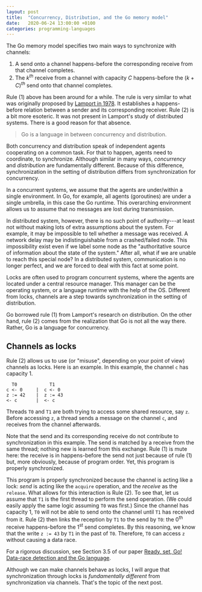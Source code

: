 ```yaml
---
layout: post
title:  "Concurrency, Distribution, and the Go memory model"
date:   2020-06-24 13:00:00 +0100
categories: programming-languages
---
```

<script type="text/x-mathjax-config">
MathJax.Hub.Config({
  tex2jax: {
    inlineMath: [['$','$'], ['\\(','\\)']],
    processEscapes: true
  }
});
</script>
<script src="https://cdnjs.cloudflare.com/ajax/libs/mathjax/2.7.0/MathJax.js?config=TeX-AMS-MML_HTMLorMML" type="text/javascript"></script>

The Go memory model specifies two main ways to synchronize with channels:

1. A send onto a channel happens-before the corresponding receive from that channel completes.
2. The $k^{th}$ receive from a channel with capacity $C$ happens-before the $(k+C)^{th}$ send onto that channel completes.

Rule (1) above has been around for a while.  The rule is very similar to what was originally proposed by [Lamport in 1978][lamport78].  It establishes a happens-before relation between a sender and its corresponding receiver.
Rule (2) is a bit more esoteric.  It was not present in Lamport's study of distributed systems.  There is a good reason for that absence.

<!--more-->

> Go is a language in between concurrency and distribution.

Both concurrency and distribution speak of independent agents cooperating on a common task.  For that to happen, agents need to coordinate, to synchronize.  Although similar in many ways, *concurrency* and *distribution* are fundamentally different.  Because of this difference, synchronization in the setting of distribution differs from synchronization for concurrency.

In a concurrent systems, we assume that the agents are under/within a single environment.  In Go, for example, all agents (goroutines) are under a single umbrella, in this case the Go runtime.  This overarching environment allows us to assume that no messages are lost during transmission.

In distributed system, however, there is no such point of authority---at least not without making lots of extra assumptions about the system.  For example, it may be impossible to tell whether a message was received.  A network delay may be indistinguishable from a crashed/failed node.  This impossibility exist even if we label some node as the "authoritative source of information about the state of the system."  After all, what if we are unable to reach this special node?  In a distributed system, communication is no longer perfect, and we are forced to deal with this fact at some point.

Locks are often used to program concurrent systems, where the agents are located under a central resource manager.  This manager can be the operating system, or a language runtime with the help of the OS.  Different from locks, channels are a step towards synchronization in the setting of distribution.

Go borrowed rule (1) from Lamport's research on distribution.  On the other hand, rule (2) comes from the realization that Go is not all the way there.  Rather, Go is a language for concurrency.


## Channels as locks

Rule (2) allows us to use (or "misuse", depending on your point of view) channels as locks.  Here is an example.  In this example, the channel `c` has capacity 1.


```
  T0            T1
c <- 0     |  c <- 0
z := 42    |  z := 43
<- c       |  <- c
```

Threads `T0` and `T1` are both trying to access some shared resource, say `z`.  Before accessing `z`, a thread sends a message on the channel `c`, and receives from the channel afterwards.

Note that the send and its corresponding receive do not contribute to synchronization in this example.  The send is matched by a receive from the same thread; nothing new is learned from this exchange.  Rule (1) is mute here: the receive is in happens-before the send not just because of rule (1) but, more obviously, because of program order.  Yet, this program is properly synchronized.

This program is properly synchronized because the channel is acting like a lock: *send* is acting like the `acquire` operation, and the *receive* as the `release`.  What allows for this interaction is Rule (2).
To see that, let us assume that `T1` is the first thread to perform the send operation.  (We could easily apply the same logic assuming `T0` was first.)  Since the channel has capacity 1, `T0` will not be able to send onto the channel until `T1` has received from it.  Rule (2) then links the reception by `T1` to the send by `T0`:  the 0<sup>th</sup> receive happens-before the 1<sup>st</sup> send completes.  By this reasoning, we know that the write `z := 43` by `T1` in the past of `T0`.  Therefore, `T0` can access `z` without causing a data race.

For a rigorous discussion, see Section 3.5 of our paper [Ready, set, Go! Data-race detection and the Go language][readysetgo].


Although we can make channels behave as locks, I will argue that synchronization through locks is *fundamentally different* from synchronization via channels.  That's the topic of the next post. <!-- TODO [next post][channelsvlocks]. -->


[mmp1]: /programming-languages/2020/03/05/memory-models.html
[mmp2]: /programming-languages/2020/03/06/weak-memory-models.html
[mmgo]: /programming-languages/2020/03/12/gomm.html
[mmhb]: /programming-languages/2020/03/11/mm-hb.html
[channelsvlocks]: TODO
[gomm]: https://golang.org/ref/mem
[lamport78]: https://dl.acm.org/doi/abs/10.1145/3335772.3335934
[readysetgo]: https://doi.org/10.1016/j.scico.2020.102473
